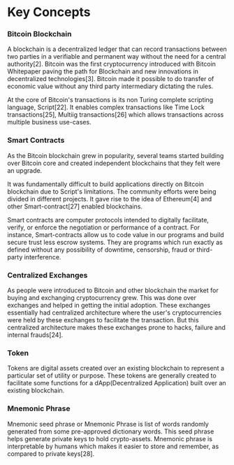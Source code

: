 # Key Concepts

### Bitcoin Blockchain

A blockchain is a decentralized ledger that can record transactions between two parties in a verifiable and permanent way without the need for a central authority\[2\]. Bitcoin was the first cryptocurrency introduced with Bitcoin Whitepaper paving the path for Blockchain and new innovations in decentralized technologies\[3\]. Bitcoin made it possible to do transfer of economic value without any third party intermediary dictating the rules. 

At the core of Bitcoin's transactions is its non Turing complete scripting language, Script\[22\]. It enables complex transactions like Time Lock transactions\[25\], Multiig transactions\[26\] which allows transactions across multiple business use-cases.

### Smart Contracts

As the Bitcoin blockchain grew in popularity, several teams started building over Bitcoin core and created independent blockchains that they felt were an upgrade. 

It was fundamentally difficult to build applications directly on Bitcoin blockchain due to Script's limitations. The community efforts were being divided in different projects. It gave rise to the idea of Ethereum\[4\] and other Smart-contract\[27\] enabled blockchains.

Smart contracts are computer protocols intended to digitally facilitate, verify, or enforce the negotiation or performance of a contract. For instance, Smart-contracts allow us to code value in our programs and build secure trust less escrow systems. They are programs which run exactly as defined without any possibility of downtime, censorship, fraud or third-party interference.

### Centralized Exchanges

As people were introduced to Bitcoin and other blockchain the market for buying and exchanging cryptocurrency grew. This was done over exchanges and helped in getting the initial adoption. These exchanges essentially had centralized architecture where the user's cryptocurrencies were held by these exchanges to facilitate the transaction. But this centralized architecture makes these exchanges prone to hacks, failure and internal frauds\[24\]. 

### Token

Tokens are digital assets created over an existing blockchain to represent a particular set of utility or purpose. These tokens are generally created to facilitate some functions for a dApp\(Decentralized Application\) built over an existing blockchain.

### Mnemonic Phrase

Mnemonic seed phrase or Mnemonic Phrase is list of words randomly generated from some pre-approved dictionary words. This seed phrase helps generate private keys to hold crypto-assets. Mnemonic phrase is interpretable by humans which makes it easier to store and remember, as compared to private keys\[28\].

### 



